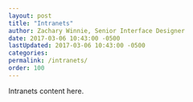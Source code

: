 ```yaml
---
layout: post
title: "Intranets"
author: Zachary Winnie, Senior Interface Designer
date: 2017-03-06 10:43:00 -0500
lastUpdated: 2017-03-06 10:43:00 -0500
categories: 
permalink: /intranets/
order: 100
---
```

Intranets content here.